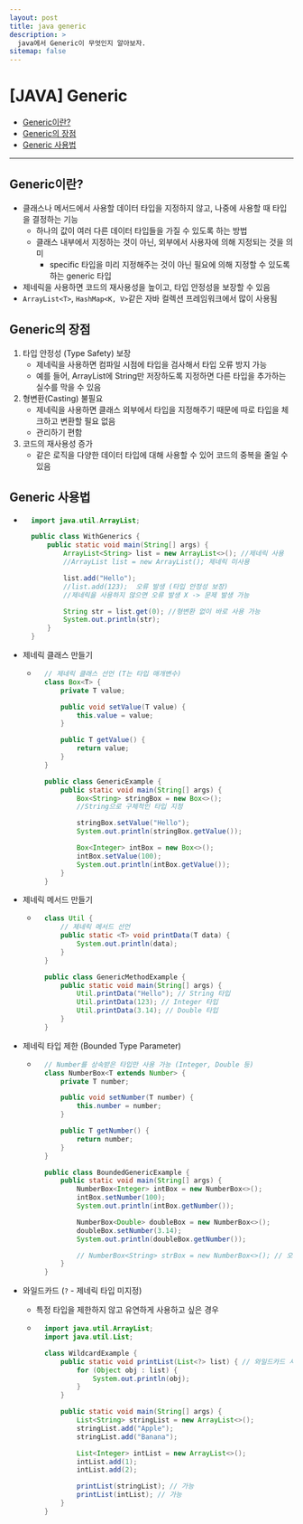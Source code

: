 ```yaml
---
layout: post
title: java generic
description: >
  java에서 Generic이 무엇인지 알아보자.
sitemap: false
---
```


# [JAVA] Generic

- [Generic이란?](#generic이란)
- [Generic의 장점](#generic의-장점)
- [Generic 사용법](#generic-사용법)

---

## Generic이란?

- 클래스나 메서드에서 사용할 데이터 타입을 지정하지 않고, 나중에 사용할 때 타입을 결정하는 기능
  - 하나의 값이 여러 다른 데이터 타입들을 가질 수 있도록 하는 방법
  - 클래스 내부에서 지정하는 것이 아닌, 외부에서 사용자에 의해 지정되는 것을 의미
    - specific 타입을 미리 지정해주는 것이 아닌 필요에 의해 지정할 수 있도록 하는 generic 타입
- 제네릭을 사용하면 코드의 재사용성을 높이고, 타입 안정성을 보장할 수 있음
- `ArrayList<T>`, `HashMap<K, V>`같은 자바 컬렉션 프레임워크에서 많이 사용됨

## Generic의 장점

1. 타입 안정성 (Type Safety) 보장
   - 제네릭을 사용하면 컴파일 시점에 타입을 검사해서 타입 오류 방지 가능
   - 예를 들어, ArrayList에 String만 저장하도록 지정하면 다른 타입을 추가하는 실수를 막을 수 있음
2. 형변환(Casting) 불필요
   - 제네릭을 사용하면 클래스 외부에서 타입을 지정해주기 때문에 따로 타입을 체크하고 변환할 필요 없음
   - 관리하기 편함
3. 코드의 재사용성 증가
   - 같은 로직을 다양한 데이터 타입에 대해 사용할 수 있어 코드의 중복을 줄일 수 있음

## Generic 사용법

- ```java
    import java.util.ArrayList;

    public class WithGenerics {
        public static void main(String[] args) {
            ArrayList<String> list = new ArrayList<>(); //제네릭 사용
            //ArrayList list = new ArrayList(); 제네릭 미사용

            list.add("Hello");
            //list.add(123);  오류 발생 (타입 안정성 보장)
            //제네릭을 사용하지 않으면 오류 발생 X -> 문제 발생 가능

            String str = list.get(0); //형변환 없이 바로 사용 가능
            System.out.println(str);
        }
    }
  ```

- 제네릭 클래스 만들기

  - ```java
      // 제네릭 클래스 선언 (T는 타입 매개변수)
      class Box<T> {
          private T value;

          public void setValue(T value) {
              this.value = value;
          }

          public T getValue() {
              return value;
          }
      }

      public class GenericExample {
          public static void main(String[] args) {
              Box<String> stringBox = new Box<>();
              //String으로 구체적인 타입 지정

              stringBox.setValue("Hello");
              System.out.println(stringBox.getValue());

              Box<Integer> intBox = new Box<>();
              intBox.setValue(100);
              System.out.println(intBox.getValue());
          }
      }
    ```

- 제네릭 메서드 만들기

  - ```java
      class Util {
          // 제네릭 메서드 선언
          public static <T> void printData(T data) {
              System.out.println(data);
          }
      }

      public class GenericMethodExample {
          public static void main(String[] args) {
              Util.printData("Hello"); // String 타입
              Util.printData(123); // Integer 타입
              Util.printData(3.14); // Double 타입
          }
      }
    ```

- 제네릭 타입 제한 (Bounded Type Parameter)

  - ```java
      // Number를 상속받은 타입만 사용 가능 (Integer, Double 등)
      class NumberBox<T extends Number> {
          private T number;

          public void setNumber(T number) {
              this.number = number;
          }

          public T getNumber() {
              return number;
          }
      }

      public class BoundedGenericExample {
          public static void main(String[] args) {
              NumberBox<Integer> intBox = new NumberBox<>();
              intBox.setNumber(100);
              System.out.println(intBox.getNumber());

              NumberBox<Double> doubleBox = new NumberBox<>();
              doubleBox.setNumber(3.14);
              System.out.println(doubleBox.getNumber());

              // NumberBox<String> strBox = new NumberBox<>(); // 오류 발생 (String은 Number가 아님)
          }
      }
    ```

- 와일드카드 (`?` - 제네릭 타입 미지정)

  - 특정 타입을 제한하지 않고 유연하게 사용하고 싶은 경우
  - ```java
      import java.util.ArrayList;
      import java.util.List;

      class WildcardExample {
          public static void printList(List<?> list) { // 와일드카드 사용
              for (Object obj : list) {
                  System.out.println(obj);
              }
          }

          public static void main(String[] args) {
              List<String> stringList = new ArrayList<>();
              stringList.add("Apple");
              stringList.add("Banana");

              List<Integer> intList = new ArrayList<>();
              intList.add(1);
              intList.add(2);

              printList(stringList); // 가능
              printList(intList); // 가능
          }
      }
    ```
